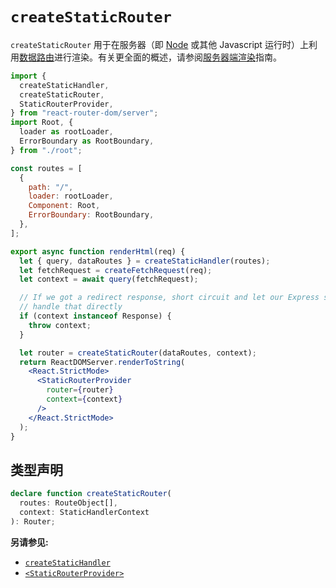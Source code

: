 # `createStaticRouter`

`createStaticRouter` 用于在服务器（即 [Node](https://nodejs.org/) 或其他 Javascript 运行时）上利用[数据路由](../routers/picking-a-router)进行渲染。有关更全面的概述，请参阅[服务器端渲染](../guides/ssr)指南。

```jsx
import {
  createStaticHandler,
  createStaticRouter,
  StaticRouterProvider,
} from "react-router-dom/server";
import Root, {
  loader as rootLoader,
  ErrorBoundary as RootBoundary,
} from "./root";

const routes = [
  {
    path: "/",
    loader: rootLoader,
    Component: Root,
    ErrorBoundary: RootBoundary,
  },
];

export async function renderHtml(req) {
  let { query, dataRoutes } = createStaticHandler(routes);
  let fetchRequest = createFetchRequest(req);
  let context = await query(fetchRequest);

  // If we got a redirect response, short circuit and let our Express server
  // handle that directly
  if (context instanceof Response) {
    throw context;
  }

  let router = createStaticRouter(dataRoutes, context);
  return ReactDOMServer.renderToString(
    <React.StrictMode>
      <StaticRouterProvider
        router={router}
        context={context}
      />
    </React.StrictMode>
  );
}
```

## 类型声明

```ts
declare function createStaticRouter(
  routes: RouteObject[],
  context: StaticHandlerContext
): Router;
```

**另请参见:**

- [`createStaticHandler`](../routers/create-static-handler)
- [`<StaticRouterProvider>`](../routers/static-router-provider)